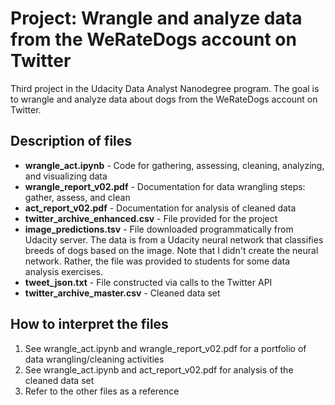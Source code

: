 # Project: Wrangle and analyze data from the WeRateDogs account on Twitter
Third project in the Udacity Data Analyst Nanodegree program. The goal is to wrangle and analyze data about dogs from the WeRateDogs account on Twitter.

## Description of files
* **wrangle_act.ipynb** - Code for gathering, assessing, cleaning, analyzing, and visualizing data
* **wrangle_report_v02.pdf** - Documentation for data wrangling steps: gather, assess, and clean
* **act_report_v02.pdf** - Documentation for analysis of cleaned data
* **twitter_archive_enhanced.csv** - File provided for the project
* **image_predictions.tsv** - File downloaded programmatically from Udacity server. The data is from a Udacity neural network that classifies breeds of dogs based on the image. Note that I didn't create the neural network. Rather, the file was provided to students for some data analysis exercises.
* **tweet_json.txt** - File constructed via calls to the Twitter API
* **twitter_archive_master.csv** - Cleaned data set

## How to interpret the files
1. See wrangle_act.ipynb and wrangle_report_v02.pdf for a portfolio of data wrangling/cleaning activities
2. See wrangle_act.ipynb and act_report_v02.pdf for analysis of the cleaned data set
3. Refer to the other files as a reference
